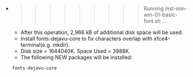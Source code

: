 * >>>>>>>>> Running inst-min-win-01-basic-font.sh ...
  * After this operation, 2,966 kB of additional disk space will be used.
  * Install fonts-dejavu-core to fix characters overlap with xfce4-terminal(e.g. mkdir).
  * Disk size = 1644040K. Space Used = 3988K.
  * The following NEW packages will be installed:
  ```bash
  fonts-dejavu-core
  ```
